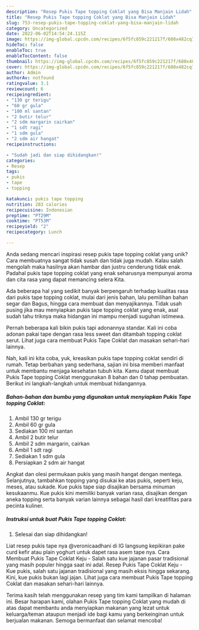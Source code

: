 ```yaml
---
description: "Resep Pukis Tape topping Coklat yang Bisa Manjain Lidah"
title: "Resep Pukis Tape topping Coklat yang Bisa Manjain Lidah"
slug: 753-resep-pukis-tape-topping-coklat-yang-bisa-manjain-lidah
category: Uncategorized
date: 2022-06-02T14:54:24.115Z
image: https://img-global.cpcdn.com/recipes/6f5fc859c221217f/680x482cq70/pukis-tape-topping-coklat-foto-resep-utama.jpg
hideToc: false
enableToc: true
enableTocContent: false
thumbnail: https://img-global.cpcdn.com/recipes/6f5fc859c221217f/680x482cq70/pukis-tape-topping-coklat-foto-resep-utama.jpg
cover: https://img-global.cpcdn.com/recipes/6f5fc859c221217f/680x482cq70/pukis-tape-topping-coklat-foto-resep-utama.jpg
author: Admin
authorAv: notfound
ratingvalue: 3.1
reviewcount: 6
recipeingredient:
- "130 gr terigu"
- "60 gr gula"
- "100 ml santan"
- "2 butir telur"
- "2 sdm margarin cairkan"
- "1 sdt ragi"
- "1 sdm gula"
- "2 sdm air hangat"
recipeinstructions:

- "Sudah jadi dan siap dihidangkan!"
categories:
- Resep
tags:
- pukis
- tape
- topping

katakunci: pukis tape topping 
nutrition: 283 calories
recipecuisine: Indonesian
preptime: "PT29M"
cooktime: "PT53M"
recipeyield: "2"
recipecategory: Lunch

---
```





Anda sedang mencari inspirasi resep pukis tape topping coklat yang unik? Cara membuatnya sangat tidak susah dan tidak juga mudah. Kalau salah mengolah maka hasilnya akan hambar dan justru cenderung tidak enak. Padahal pukis tape topping coklat yang enak seharusnya mempunyai aroma dan cita rasa yang dapat memancing selera Kita.





Ada beberapa hal yang sedikit banyak berpengaruh terhadap kualitas rasa dari pukis tape topping coklat, mulai dari jenis bahan, lalu pemilihan bahan segar dan Bagus, hingga cara membuat dan menyajikannya. Tidak usah pusing jika mau menyiapkan pukis tape topping coklat yang enak,      asal sudah tahu triknya maka hidangan ini mampu menjadi suguhan istimewa.














Pernah beberapa kali bikin pukis tapi adonannya standar. Kali ini coba adonan pakai tape dengan rasa less sweet dan ditambah topping coklat serut. Lihat juga cara membuat Pukis Tape Coklat dan masakan sehari-hari lainnya.






Nah, kali ini kita coba, yuk, kreasikan pukis tape topping coklat sendiri di rumah. Tetap berbahan yang sederhana, sajian ini bisa memberi manfaat untuk membantu menjaga kesehatan tubuh kita. Kamu dapat membuat Pukis Tape topping Coklat menggunakan 8 bahan dan 0 tahap pembuatan. Berikut ini langkah-langkah untuk membuat hidangannya.

<!--inarticleads1-->

##### Bahan-bahan dan bumbu yang digunakan untuk menyiapkan Pukis Tape topping Coklat:

1. Ambil 130 gr terigu
1. Ambil 60 gr gula
1. Sediakan 100 ml santan
1. Ambil 2 butir telur
1. Ambil 2 sdm margarin, cairkan
1. Ambil 1 sdt ragi
1. Sediakan 1 sdm gula
1. Persiapkan 2 sdm air hangat


Angkat dan olesi permukaan pukis yang masih hangat dengan mentega. Selanjutnya, tambahkan topping yang disukai ke atas pukis, seperti keju, meses, atau sukade. Kue pukis tape siap disajikan bersama minuman kesukaanmu. Kue pukis kini memiliki banyak varian rasa, disajikan dengan aneka topping serta banyak varian lainnya sebagai hasil dari kreatifitas para pecinta kuliner. 

<!--inarticleads2-->

##### Instruksi untuk buat Pukis Tape topping Coklat:


1. Selesai dan siap dihidangkan!

Liat resep pukis tape nya @veronicaadhani di IG langsung kepikiran pake curd kefir atau plain yoghurt untuk dapet rasa asem tape nya. Cara Membuat Pukis Tape Coklat Keju - Salah satu kue jajanan pasar tradisional yang masih populer hingga saat ini adal. Resep Pukis Tape Coklat Keju - Kue pukis, salah satu jajanan tradisional yang masih eksis hingga sekarang. Kini, kue pukis bukan lagi jajan. Lihat juga cara membuat Pukis Tape topping Coklat dan masakan sehari-hari lainnya. 

Terima kasih telah menggunakan resep yang tim kami tampilkan di halaman ini. Besar harapan kami, olahan Pukis Tape topping Coklat yang mudah di atas dapat membantu anda menyiapkan makanan yang lezat untuk keluarga/teman ataupun menjadi ide bagi kamu yang berkeinginan untuk berjualan makanan. Semoga bermanfaat dan selamat mencoba!
